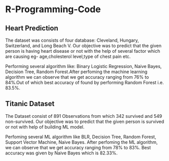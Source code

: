 # R-Programming-Code

## Heart Prediction

The dataset was consists of four database:  Cleveland, Hungary, Switzerland, and Long Beach V. Our objective was to predict that the given person is having heart disease or not with the help of several factor which are causing eg- age,cholesterol level,type of chest pain etc.

Performing several algorithm like: Binary Logistic Regression, Naive Bayes, Decision Tree, Random Forest.After perfoming the machine learning algorithm we can observe that we get accuracy ranging from 76% to 84%.Out of which best accuracy of found by performing Random Forest i.e. 83.5%.


## Titanic Dataset

The Dataset consist of 891 Observations from which 342 survived and 549 non-survived. Our objective was to predict that the given person is survived or not with help of building ML model.

Perfoming several ML algorithm like BLR, Decision Tree, Random Forest, Support Vector Machine, Naive Bayes. After perfoming the ML algorithm, we can observe that we get accuracy ranging from 78% to 83%. Best accuracy was given by Naive Bayes which is 82.33%.
